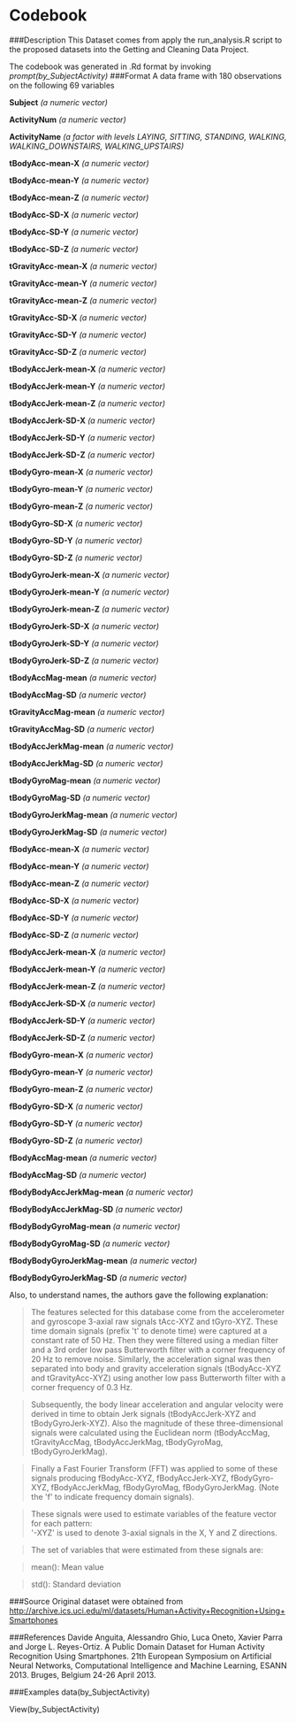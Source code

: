 # Codebook
###Description
This Dataset comes from apply the run_analysis.R script to the proposed datasets into the Getting and Cleaning Data Project.

The codebook was generated in .Rd format by invoking *prompt(by_SubjectActivity)* 
###Format
A data frame with 180 observations on the following 69 variables

**Subject** *(a numeric vector)*

**ActivityNum** *(a numeric vector)*

**ActivityName** *(a factor with levels LAYING, SITTING, STANDING, WALKING, WALKING_DOWNSTAIRS, WALKING_UPSTAIRS)*

**tBodyAcc-mean-X** *(a numeric vector)*

**tBodyAcc-mean-Y** *(a numeric vector)*

**tBodyAcc-mean-Z** *(a numeric vector)*

**tBodyAcc-SD-X** *(a numeric vector)*
  
**tBodyAcc-SD-Y** *(a numeric vector)*

**tBodyAcc-SD-Z** *(a numeric vector)*

**tGravityAcc-mean-X** *(a numeric vector)*

**tGravityAcc-mean-Y** *(a numeric vector)*

**tGravityAcc-mean-Z** *(a numeric vector)*

**tGravityAcc-SD-X** *(a numeric vector)*

**tGravityAcc-SD-Y** *(a numeric vector)*

**tGravityAcc-SD-Z** *(a numeric vector)*

**tBodyAccJerk-mean-X** *(a numeric vector)*

**tBodyAccJerk-mean-Y** *(a numeric vector)*

**tBodyAccJerk-mean-Z** *(a numeric vector)*

**tBodyAccJerk-SD-X** *(a numeric vector)*

**tBodyAccJerk-SD-Y** *(a numeric vector)*

**tBodyAccJerk-SD-Z** *(a numeric vector)*

**tBodyGyro-mean-X** *(a numeric vector)*

**tBodyGyro-mean-Y** *(a numeric vector)*

**tBodyGyro-mean-Z** *(a numeric vector)*

**tBodyGyro-SD-X** *(a numeric vector)*

**tBodyGyro-SD-Y** *(a numeric vector)*

**tBodyGyro-SD-Z** *(a numeric vector)*

**tBodyGyroJerk-mean-X** *(a numeric vector)*

**tBodyGyroJerk-mean-Y** *(a numeric vector)*

**tBodyGyroJerk-mean-Z** *(a numeric vector)*

**tBodyGyroJerk-SD-X** *(a numeric vector)*

**tBodyGyroJerk-SD-Y** *(a numeric vector)*

**tBodyGyroJerk-SD-Z** *(a numeric vector)*

**tBodyAccMag-mean** *(a numeric vector)*

**tBodyAccMag-SD** *(a numeric vector)*

**tGravityAccMag-mean** *(a numeric vector)*

**tGravityAccMag-SD** *(a numeric vector)*

**tBodyAccJerkMag-mean** *(a numeric vector)*

**tBodyAccJerkMag-SD** *(a numeric vector)*

**tBodyGyroMag-mean** *(a numeric vector)*

**tBodyGyroMag-SD** *(a numeric vector)*

**tBodyGyroJerkMag-mean** *(a numeric vector)*

**tBodyGyroJerkMag-SD** *(a numeric vector)*

**fBodyAcc-mean-X** *(a numeric vector)*

**fBodyAcc-mean-Y** *(a numeric vector)*

**fBodyAcc-mean-Z** *(a numeric vector)*

**fBodyAcc-SD-X** *(a numeric vector)*

**fBodyAcc-SD-Y** *(a numeric vector)*

**fBodyAcc-SD-Z** *(a numeric vector)*

**fBodyAccJerk-mean-X** *(a numeric vector)*

**fBodyAccJerk-mean-Y** *(a numeric vector)*

**fBodyAccJerk-mean-Z** *(a numeric vector)*

**fBodyAccJerk-SD-X** *(a numeric vector)*

**fBodyAccJerk-SD-Y** *(a numeric vector)*

**fBodyAccJerk-SD-Z** *(a numeric vector)*

**fBodyGyro-mean-X** *(a numeric vector)*

**fBodyGyro-mean-Y** *(a numeric vector)*

**fBodyGyro-mean-Z** *(a numeric vector)*

**fBodyGyro-SD-X** *(a numeric vector)*

**fBodyGyro-SD-Y** *(a numeric vector)*

**fBodyGyro-SD-Z** *(a numeric vector)*

**fBodyAccMag-mean** *(a numeric vector)*

**fBodyAccMag-SD** *(a numeric vector)*

**fBodyBodyAccJerkMag-mean** *(a numeric vector)*

**fBodyBodyAccJerkMag-SD** *(a numeric vector)*

**fBodyBodyGyroMag-mean** *(a numeric vector)*

**fBodyBodyGyroMag-SD** *(a numeric vector)*

**fBodyBodyGyroJerkMag-mean** *(a numeric vector)*

**fBodyBodyGyroJerkMag-SD** *(a numeric vector)*

Also, to understand names, the authors gave the following explanation:

>The features selected for this database come from the accelerometer and gyroscope 3-axial raw signals tAcc-XYZ and tGyro-XYZ. These time domain signals (prefix 't' to denote time) were captured at a constant rate of 50 Hz. Then they were filtered using a median filter and a 3rd order low pass Butterworth filter with a corner frequency of 20 Hz to remove noise. Similarly, the acceleration signal was then separated into body and gravity acceleration signals (tBodyAcc-XYZ and tGravityAcc-XYZ) using another low pass Butterworth filter with a corner frequency of 0.3 Hz. 

>Subsequently, the body linear acceleration and angular velocity were derived in time to obtain Jerk signals (tBodyAccJerk-XYZ and tBodyGyroJerk-XYZ). Also the magnitude of these three-dimensional signals were calculated using the Euclidean norm (tBodyAccMag, tGravityAccMag, tBodyAccJerkMag, tBodyGyroMag, tBodyGyroJerkMag). 

>Finally a Fast Fourier Transform (FFT) was applied to some of these signals producing fBodyAcc-XYZ, fBodyAccJerk-XYZ, fBodyGyro-XYZ, fBodyAccJerkMag, fBodyGyroMag, fBodyGyroJerkMag. (Note the 'f' to indicate frequency domain signals). 

>These signals were used to estimate variables of the feature vector for each pattern:  
'-XYZ' is used to denote 3-axial signals in the X, Y and Z directions.

>The set of variables that were estimated from these signals are: 

>mean(): Mean value

>std(): Standard deviation


###Source
Original dataset were obtained from http://archive.ics.uci.edu/ml/datasets/Human+Activity+Recognition+Using+Smartphones

###References
Davide Anguita, Alessandro Ghio, Luca Oneto, Xavier Parra and Jorge L. Reyes-Ortiz. A Public Domain Dataset for Human Activity Recognition Using Smartphones. 21th European Symposium on Artificial Neural Networks, Computational Intelligence and Machine Learning, ESANN 2013. Bruges, Belgium 24-26 April 2013.

###Examples
data(by_SubjectActivity)

View(by_SubjectActivity)

